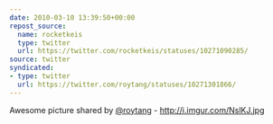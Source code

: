 ```yaml
---
date: 2010-03-10 13:39:50+00:00
repost_source:
  name: rocketkeis
  type: twitter
  url: https://twitter.com/rocketkeis/statuses/10271090285/
source: twitter
syndicated:
- type: twitter
  url: https://twitter.com/roytang/statuses/10271301866/
---
```


Awesome picture shared by [@roytang](https://twitter.com/roytang/) - http://i.imgur.com/NslKJ.jpg